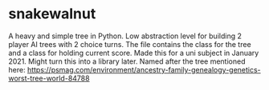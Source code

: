 # snakewalnut
A heavy and simple tree in Python. Low abstraction level for building 2 player AI trees with 2 choice turns. The file contains the class for the tree and a class for holding current score. 
Made this for a uni subject in January 2021. Might turn this into a library later.
Named after the tree mentioned here: https://psmag.com/environment/ancestry-family-genealogy-genetics-worst-tree-world-84788
